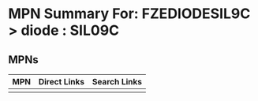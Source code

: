 



# MPN Summary For: FZEDIODESIL9C > diode : SIL09C

## MPNs
  

|MPN|Direct Links|Search Links|
| :--- | :--- | :--- |
||||

